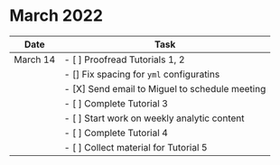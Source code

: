 # March 2022

|  Date  |  Task |
| ------ | ------| 
| March 14  | - [ ] Proofread Tutorials 1, 2 |
|           | - [] Fix spacing for ```yml``` configuratins |
|           | - [X] Send email to Miguel to schedule meeting | 
|           | - [ ] Complete Tutorial 3 | 
|           | - [ ] Start work on weekly analytic content |
|           | - [ ] Complete Tutorial 4 |
|           | - [ ] Collect material for Tutorial 5 |